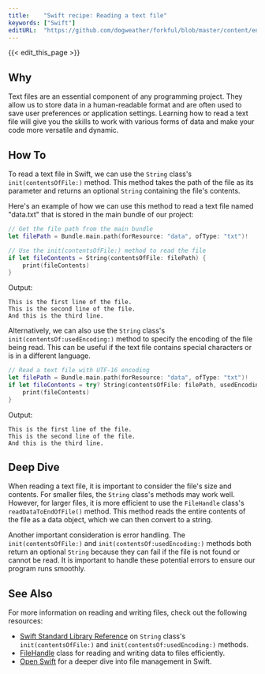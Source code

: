 ```yaml
---
title:    "Swift recipe: Reading a text file"
keywords: ["Swift"]
editURL:  "https://github.com/dogweather/forkful/blob/master/content/en/swift/reading-a-text-file.md"
---
```


{{< edit_this_page >}}

## Why

Text files are an essential component of any programming project. They allow us to store data in a human-readable format and are often used to save user preferences or application settings. Learning how to read a text file will give you the skills to work with various forms of data and make your code more versatile and dynamic.

## How To

To read a text file in Swift, we can use the `String` class's `init(contentsOfFile:)` method. This method takes the path of the file as its parameter and returns an optional `String` containing the file's contents.

Here's an example of how we can use this method to read a text file named "data.txt" that is stored in the main bundle of our project:

```Swift
// Get the file path from the main bundle
let filePath = Bundle.main.path(forResource: "data", ofType: "txt")!

// Use the init(contentsOfFile:) method to read the file
if let fileContents = String(contentsOfFile: filePath) {
    print(fileContents)
}
```

Output:
```
This is the first line of the file.
This is the second line of the file.
And this is the third line.
```

Alternatively, we can also use the `String` class's `init(contentsOf:usedEncoding:)` method to specify the encoding of the file being read. This can be useful if the text file contains special characters or is in a different language.

```Swift
// Read a text file with UTF-16 encoding
let filePath = Bundle.main.path(forResource: "data", ofType: "txt")!
if let fileContents = try? String(contentsOfFile: filePath, usedEncoding: .utf16) {
    print(fileContents)
}
```

Output:
```
This is the first line of the file.
This is the second line of the file.
And this is the third line.
```

## Deep Dive

When reading a text file, it is important to consider the file's size and contents. For smaller files, the `String` class's methods may work well. However, for larger files, it is more efficient to use the `FileHandle` class's `readDataToEndOfFile()` method. This method reads the entire contents of the file as a data object, which we can then convert to a string.

Another important consideration is error handling. The `init(contentsOfFile:)` and `init(contentsOf:usedEncoding:)` methods both return an optional `String` because they can fail if the file is not found or cannot be read. It is important to handle these potential errors to ensure our program runs smoothly.

## See Also

For more information on reading and writing files, check out the following resources:
- [Swift Standard Library Reference](https://developer.apple.com/documentation/swift/string/2893920-init) on `String` class's `init(contentsOfFile:)` and `init(contentsOf:usedEncoding:)` methods.
- [FileHandle](https://developer.apple.com/documentation/foundation/filehandle) class for reading and writing data to files efficiently.
- [Open Swift](https://www.openswift.org/swift-book/fundamentals/files.html) for a deeper dive into file management in Swift.